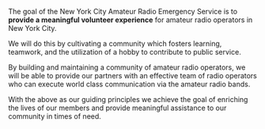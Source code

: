 The goal of the New York City Amateur Radio Emergency Service is to __provide a meaningful volunteer experience__ for amateur radio operators in New York City.

We will do this by cultivating a community which fosters learning, teamwork, and the utilization of a hobby to contribute to public service.

By building and maintaining a community of amateur radio operators, we will be able to provide our partners with an effective team of radio operators who can execute world class communication via the amateur radio bands.

With the above as our guiding principles we achieve the goal of enriching the lives of our members and provide meaningful assistance to our community in times of need.
